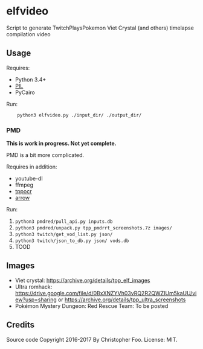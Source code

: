 # elfvideo
Script to generate TwitchPlaysPokemon Viet Crystal (and others) timelapse compilation video


## Usage

Requires:

* Python 3.4+
* [PIL](https://pillow.readthedocs.io)
* PyCairo

Run:

        python3 elfvideo.py ./input_dir/ ./output_dir/

### PMD

**This is work in progress. Not yet complete.**

PMD is a bit more complicated.

Requires in addition:

* youtube-dl
* ffmpeg
* [tppocr](https://github.com/chfoo/tppocr)
* [arrow](https://arrow.readthedocs.io/en/latest/)

Run:

1. `python3 pmdred/pull_api.py inputs.db`
2. `python3 pmdred/unpack.py tpp_pmdrrt_screenshots.7z images/`
3. `python3 twitch/get_vod_list.py json/`
4. `python3 twitch/json_to_db.py json/ vods.db`
5. TOOD


## Images

* Viet crystal: https://archive.org/details/tpp_elf_images
* Ultra romhack: https://drive.google.com/file/d/0BxXNZYVh03vRQ2R2QWZIUm5kaUU/view?usp=sharing or https://archive.org/details/tpp_ultra_screenshots
* Pokémon Mystery Dungeon: Red Rescue Team: To be posted

## Credits

Source code Copyright 2016-2017 By Christopher Foo. License: MIT.



